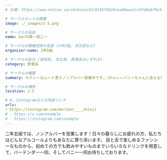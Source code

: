 ```yaml
---
# 仕様: https://www.notion.so/shikosai33/8345f5b29cea40aaa2cc9fd6ab79c6a6?pvs=4#5438a1577b604f39a67658a72f2283b8

# サークルカットの画像
image: ./_images/2-5.png

# サークルの名前
name: barの森～信二～

# サークルの開催団体の名前 (2年2組, 天文部など)
organizer-name: 2年5組

# サークルの区分 (技術系, 文化系, 飲食系のいずれか)
category: 飲食系

# サークルの概要
summary: セクシーなムード漂うノンアルバー営業中です…（かゎぃぃバニーちゃんに会えるかも…♡）

# サークルの場所
location: 2-5

# X, Instagramなどの外部リンク
urls:
- https://instagram.com/moribar____shinji
# - https://x.com/example
# - https://instagram.com/example
---
```

二年五組では、ノンアルバーを営業します！日々の暮らしにお疲れの方、私たちはどんなアルコールよりもあなたに寄り添います。
目と舌で楽しめるファンシーなものから、初めての方でも飲みやすいものまでいろいろなドリンクを用意して、バーテンダー一同、そしてバニー一同お待ちしております。
